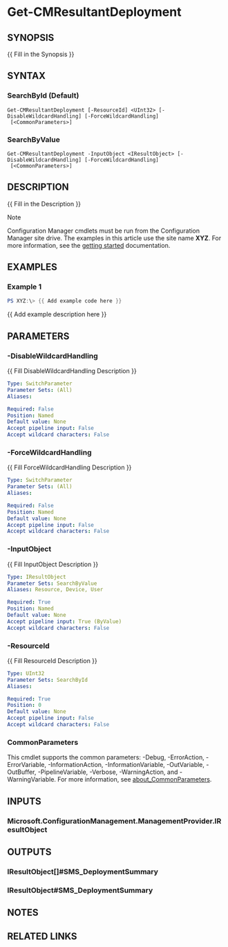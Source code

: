 ﻿---
external help file: AdminUI.PS.Deployments.dll-Help.xml
Module Name: ConfigurationManager
online version:
schema: 2.0.0
---

# Get-CMResultantDeployment

## SYNOPSIS
{{ Fill in the Synopsis }}

## SYNTAX

### SearchById (Default)
```
Get-CMResultantDeployment [-ResourceId] <UInt32> [-DisableWildcardHandling] [-ForceWildcardHandling]
 [<CommonParameters>]
```

### SearchByValue
```
Get-CMResultantDeployment -InputObject <IResultObject> [-DisableWildcardHandling] [-ForceWildcardHandling]
 [<CommonParameters>]
```

## DESCRIPTION
{{ Fill in the Description }}

> [!NOTE]
> Configuration Manager cmdlets must be run from the Configuration Manager site drive.
> The examples in this article use the site name **XYZ**. For more information, see the
> [getting started](/powershell/sccm/overview) documentation.

## EXAMPLES

### Example 1
```powershell
PS XYZ:\> {{ Add example code here }}
```

{{ Add example description here }}

## PARAMETERS

### -DisableWildcardHandling
{{ Fill DisableWildcardHandling Description }}

```yaml
Type: SwitchParameter
Parameter Sets: (All)
Aliases:

Required: False
Position: Named
Default value: None
Accept pipeline input: False
Accept wildcard characters: False
```

### -ForceWildcardHandling
{{ Fill ForceWildcardHandling Description }}

```yaml
Type: SwitchParameter
Parameter Sets: (All)
Aliases:

Required: False
Position: Named
Default value: None
Accept pipeline input: False
Accept wildcard characters: False
```

### -InputObject
{{ Fill InputObject Description }}

```yaml
Type: IResultObject
Parameter Sets: SearchByValue
Aliases: Resource, Device, User

Required: True
Position: Named
Default value: None
Accept pipeline input: True (ByValue)
Accept wildcard characters: False
```

### -ResourceId
{{ Fill ResourceId Description }}

```yaml
Type: UInt32
Parameter Sets: SearchById
Aliases:

Required: True
Position: 0
Default value: None
Accept pipeline input: False
Accept wildcard characters: False
```

### CommonParameters
This cmdlet supports the common parameters: -Debug, -ErrorAction, -ErrorVariable, -InformationAction, -InformationVariable, -OutVariable, -OutBuffer, -PipelineVariable, -Verbose, -WarningAction, and -WarningVariable. For more information, see [about_CommonParameters](https://docs.microsoft.com/powershell/module/microsoft.powershell.core/about/about_commonparameters?view=powershell-7).

## INPUTS

### Microsoft.ConfigurationManagement.ManagementProvider.IResultObject

## OUTPUTS

### IResultObject[]#SMS_DeploymentSummary

### IResultObject#SMS_DeploymentSummary

## NOTES

## RELATED LINKS
